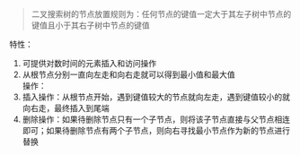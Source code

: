 > 二叉搜索树的节点放置规则为：任何节点的键值一定大于其左子树中节点的键值且小于其右子树中节点的键值
>   
特性：  
1. 可提供对数时间的元素插入和访问操作
2. 从根节点分别一直向左走和向右走就可以得到最小值和最大值  
操作：  
1. 插入操作：从根节点开始，遇到键值较大的节点就向左走，遇到键值较小的就向右走，最终插入到尾端
2. 删除操作：如果待删除节点只有一个子节点，则将该子节点直接与父节点相连即可；如果待删除节点有两个子节点，则向右寻找最小节点作为新的节点进行替换